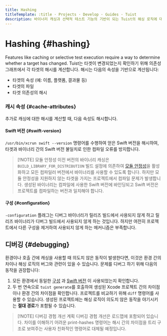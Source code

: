 ```yaml
---
title: Hashing
titleTemplate: :title · Projects · Develop · Guides · Tuist
description: 바이너리 캐싱과 선택적 테스트 기능의 기반이 되는 Tuist의 해싱 로직에 대해 배워봅니다.
---
```


# Hashing {#hashing}

Features like <LocalizedLink href="/guides/develop/build/cache">caching</LocalizedLink> or selective test execution require a way to determine whether a target has changed. Tuist는 타겟이 변경되었는지 확인하기 위해 의존성 그래프에서 각 타겟의 해시를 계산합니다. 해시는 다음의 속성을 기반으로 계산됩니다:

- 타겟의 속성 (예: 이름, 플랫폼, 결과물 등)
- 타겟의 파일
- 타겟 의존성의 해시

### 캐시 속성 {#cache-attributes}

추가로 캐싱에 대한 해시를 계산할 때, 다음 속성도 해시합니다.

#### Swift 버전 {#swift-version}

`/usr/bin/xcrun swift --version` 명령어를 수행하여 얻은 Swift 버전을 해시하여, 타겟과 바이너리 간의 Swift 버전 불일치로 인한 컴파일 오류를 방지합니다.

> [!NOTE] 모듈 안정성
> 이전 버전의 바이너리 캐싱은 `BUILD_LIBRARY_FOR_DISTRIBUTION` 빌드 설정에 의존하여 [모듈 안정성](https://www.swift.org/blog/library-evolution#enabling-library-evolution-support)을 활성화하고 모든 컴파일러 버전에서 바이너리를 사용할 수 있도록 합니다. 하지만 모듈 안정성을 지원하지 않는 타겟을 가지는 프로젝트에서 컴파일 문제가 발생합니다. 생성된 바이너리는 컴파일에 사용한 Swift 버전에 바인딩되고 Swift 버전은 프로젝트를 컴파일하는 버전과 일치해야 합니다.

#### 구성 {#configuration}

`-configuration` 플래그는 디버그 바이너리가 릴리즈 빌드에서 사용되지 않게 하고 릴리즈 바이너리가 디버그 빌드에서 사용되지 않게 하는 것입니다. 하지만 여전히 프로젝트에서 다른 구성을 제거하여 사용되지 않게 하는 메커니즘은 부족합니다.

## 디버깅 {#debugging}

환경이나 호출 간에 캐싱을 사용할 때 의도치 않은 동작이 발생한다면, 이것은 환경 간의 차이나 해싱 로직의 버그와 관련이 있을 수 있습니다. 문제를 디버그 하기 위해 다음의 동작을 권장합니다:

1. 모든 환경에서 동일한 [구성](#configuration) 과 [Swift 버전](#swift-version) 이 사용되었는지 확인합니다.
2. 두 번 연속으로 `tuist generate`를 호출하여 생성된 Xcode 프로젝트 간의 차이점이나 환경 간의 차이점을 확인합니다. 프로젝트를 비교하기 위해 `diff` 명령어를 사용할 수 있습니다. 생성된 프로젝트에는 해싱 로직이 의도치 않은 동작을 야기시키는 **절대 경로**가 포함될 수 있습니다.

> [!NOTE] 디버깅 경험 개선 계획
> 디버깅 경험 개선은 로드맵에 포함되어 있습니다. 차이를 이해하기 어려운 print-hashes 명령어는 해시 간의 차이점을 트리 구조로 보여주는 사용자 친화적인 명령어로 대체될 예정입니다.
